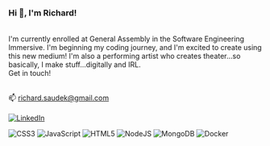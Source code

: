 ### Hi 👋, I'm Richard!
<br>
I'm currently enrolled at General Assembly in the Software Engineering Immersive. I'm beginning my coding journey, and I'm excited to create using this new medium! I'm also a performing artist who creates theater...so basically, I make stuff...digitally and IRL.<br>
Get in touch!
<br>
<br>

📫 richard.saudek@gmail.com <br><br>
[![LinkedIn](https://img.shields.io/badge/LinkedIn-%230077B5.svg?logo=linkedin&logoColor=white)](https://linkedin.com/in/https://www.linkedin.com/in/richard-saudek/) 


<!--
**richardsaudek/richardsaudek** is a ✨ _special_ ✨ repository because its `README.md` (this file) appears on your GitHub profile.


- 🔭 I’m currently working on completing a Sofware Engineering Immersive at General Assembly
- 🌱 I’m currently learning Mongoose, Express and MongoDB
- 👯 I’m looking to collaborate on any projects that will help me learn more and create cool stuff!
- 🤔 I’m looking for help with getting a job as a Software Engineer
- 💬 Ask me about anything!
- 😄 Pronouns: he/him

-->
![CSS3](https://img.shields.io/badge/css3-%231572B6.svg?style=for-the-badge&logo=css3&logoColor=white) ![JavaScript](https://img.shields.io/badge/javascript-%23323330.svg?style=for-the-badge&logo=javascript&logoColor=%23F7DF1E) ![HTML5](https://img.shields.io/badge/html5-%23E34F26.svg?style=for-the-badge&logo=html5&logoColor=white) ![NodeJS](https://img.shields.io/badge/node.js-6DA55F?style=for-the-badge&logo=node.js&logoColor=white) ![MongoDB](https://img.shields.io/badge/MongoDB-%234ea94b.svg?style=for-the-badge&logo=mongodb&logoColor=white) ![Docker](https://img.shields.io/badge/docker-%230db7ed.svg?style=for-the-badge&logo=docker&logoColor=white)

